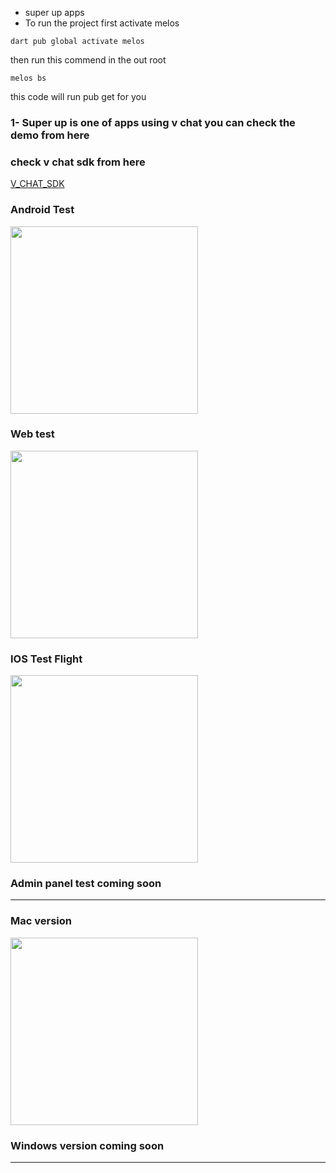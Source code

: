 - super up apps
- To run the project first activate melos
```
dart pub global activate melos
```
then run this commend in the out root 
```
melos bs
```
this code will run pub get for you 


### 1- Super up is one of apps using v chat  you can check the demo from here
### check v chat sdk from here
<a href="https://github.com/hatemragab/v_chat_sdk">V_CHAT_SDK</a>


### Android Test

<a href="https://superupdev.online/apps/app-arm64-v8a-release.apk"> <img src="https://user-images.githubusercontent.com/37384769/145644981-17ec8f75-be19-4cea-9322-52f1b31a15da.png" width ="300" /></a> <br />

### Web test

<a href="https://web.superupdev.online"> <img src="https://user-images.githubusercontent.com/37384769/221687646-1e2fa089-1a03-4fc7-9f6a-491e9bd5aae2.png" width ="300" /></a> <br />

### IOS Test Flight

<a href="https://testflight.apple.com/join/F4tAbW5J"> <img src="https://user-images.githubusercontent.com/37384769/221687355-e7d19dd2-dc9a-4cf9-bf93-a8fb9e80379f.png" width ="300" /></a> <br />

### Admin panel test coming soon
-----------
### Mac version 
<a href="https://superupdev.online/apps/super_up.dmg"> <img src="https://user-images.githubusercontent.com/37384769/222607065-1bfd6d69-3102-46ce-870d-1ebefce0d599.jpeg" width ="300" /></a> <br />

### Windows version coming soon
-----------

